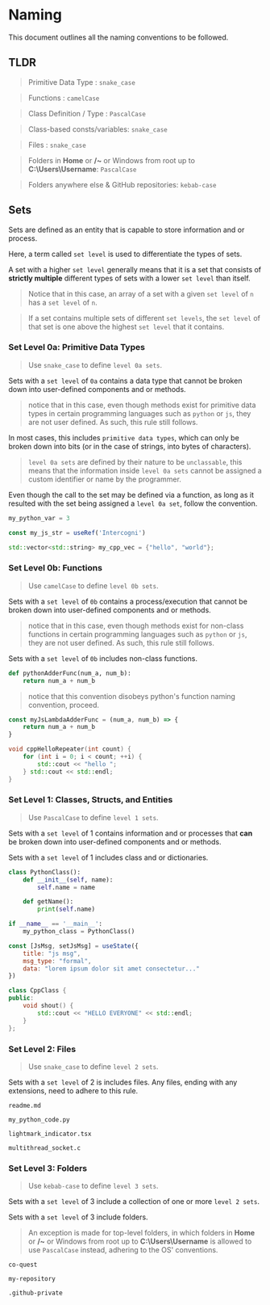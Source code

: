 # Naming
This document outlines all the naming conventions to be followed.

## TLDR
> Primitive Data Type : `snake_case`

> Functions : `camelCase`

> Class Definition / Type : `PascalCase`

> Class-based consts/variables: `snake_case`

> Files : `snake_case`

> Folders in **Home** or **/~** or Windows from root up to 
> **C:\Users\Username**: `PascalCase`

> Folders anywhere else & GitHub repositories: `kebab-case`

## Sets
Sets are defined as an entity that is capable to store information and or 
process.

Here, a term called `set level` is used to differentiate the types of sets. 

A set with a higher `set level` generally means that it is a set that consists 
of **strictly multiple** different types of sets with a lower `set level` than 
itself.
> Notice that in this case, an array of a set with a given `set level` of `n` 
> has a `set level` of `n`.

> If a set contains multiple sets of different `set levels`, the `set level` of 
> that set is one above the highest `set level` that it contains.

### Set Level 0a: Primitive Data Types

> Use `snake_case` to define `level 0a sets`. 

Sets with a `set level` of `0a` contains a data type that cannot be broken down 
into user-defined components and or methods. 

> notice that in this case, even though methods exist for primitive data types 
> in certain programming languages such as `python` or `js`, they are not user 
> defined. As such, this rule still follows.

In most cases, this includes `primitive data types`, which can only be broken 
down into bits (or in the case of strings, into bytes of characters).

> `level 0a sets` are defined by their nature to be `unclassable`, this means 
> that the information inside `level 0a sets` cannot be assigned a custom 
> identifier or name by the programmer.

Even though the call to the set may be defined via a function, as long as it 
resulted with the set being assigned a `level 0a set`, follow the convention.

```python
my_python_var = 3
```
```js
const my_js_str = useRef('Intercogni')
```
```cpp
std::vector<std::string> my_cpp_vec = {"hello", "world"};
```

### Set Level 0b: Functions
> Use `camelCase` to define `level 0b sets`.

Sets with a `set level` of `0b` contains a process/execution that cannot be 
broken down into user-defined components and or methods.

> notice that in this case, even though methods exist for non-class functions 
> in certain programming languages such as `python` or `js`, they are not user 
> defined. As such, this rule still follows.

Sets with a `set level` of `0b` includes non-class functions.

```python
def pythonAdderFunc(num_a, num_b):
    return num_a + num_b
```
> notice that this convention disobeys python's function naming convention, 
> proceed.

```js
const myJsLambdaAdderFunc = (num_a, num_b) => {
    return num_a + num_b
}
```
```cpp
void cppHelloRepeater(int count) {
    for (int i = 0; i < count; ++i) {
        std::cout << "hello ";
    } std::cout << std::endl;
}
```

### Set Level 1: Classes, Structs, and Entities
> Use `PascalCase` to define `level 1 sets`.

Sets with a `set level` of 1 contains information and or processes that **can** 
be broken down into user-defined components and or methods.

Sets with a `set level` of 1 includes class and or dictionaries.

```python
class PythonClass():
    def __init__(self, name):
        self.name = name

    def getName():
        print(self.name)

if __name__ == '__main__':
    my_python_class = PythonClass()
```

```js
const [JsMsg, setJsMsg] = useState({
    title: "js msg",
    msg_type: "formal",
    data: "lorem ipsum dolor sit amet consectetur..."
})
```

```cpp
class CppClass {
public:
    void shout() {
        std::cout << "HELLO EVERYONE" << std::endl;
    }
};
```

### Set Level 2: Files
> Use `snake_case` to define `level 2 sets`.

Sets with a `set level` of 2 is includes files. Any files, ending with any 
extensions, need to adhere to this rule.

```
readme.md
```

```
my_python_code.py
```

```
lightmark_indicator.tsx
```

```
multithread_socket.c
```


### Set Level 3: Folders
> Use `kebab-case` to define `level 3 sets`.

Sets with a `set level` of 3 include a collection of one or more `level 2 sets`.

Sets with a `set level` of 3 include folders.

> An exception is made for top-level folders, in which folders in **Home** or 
> **/~** or Windows from root up to **C:\Users\Username** is allowed to use 
> `PascalCase` instead, adhering to the OS' conventions.

```
co-quest
```

```
my-repository
```

```
.github-private
```